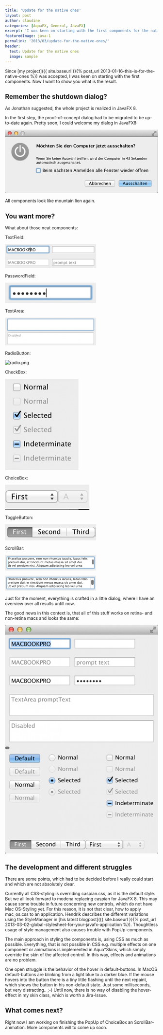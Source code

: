 ```yaml
---
title: 'Update for the native ones'
layout: post
author: claudine
categories: [AquaFX, General, JavaFX]
excerpt: 'I was keen on starting with the first components for the native Look and Feel for JavaFX. Now I want to show you what is the result.'
featuredImage: java-1
permalink: '2013/03/update-for-the-native-ones/'
header:
  text: Update for the native ones
  image: sample
---
```

Since [my project]({{ site.baseurl }}{% post_url 2013-01-16-this-is-for-the-native-ones %}) was accepted, I was keen on starting with the first components. Now I want to show you what is the result.

## Remember the shutdown dialog?

As Jonathan suggested, the whole project is realized in JavaFX 8.

In the first step, the proof-of-concept dialog had to be migrated to be up-to-date again. Pretty soon, I could welcome my dialog in JavaFX8:

![shutdown_fx81](/assets/posts/guigarage-legacy/shutdown_fx81.png)

All components look like mountain lion again.

## You want more?

What about those neat components:

TextField:

![textfield-300x79](/assets/posts/guigarage-legacy/textfield-300x79.png)

PasswordField:

![pw-300x67](/assets/posts/guigarage-legacy/pw-300x67.png)

TextArea:

![textarea-300x91](/assets/posts/guigarage-legacy/textarea-300x91.png)

RadioButton:

![radio.png](/assets/posts/guigarage-legacy/radio.png.png)

CheckBox:

![check-242x300](/assets/posts/guigarage-legacy/check-242x300.png)

ChoiceBox:

![choice](/assets/posts/guigarage-legacy/choice.png)

ToggleButton:

![toggle-300x53](/assets/posts/guigarage-legacy/toggle-300x53.png)

ScrollBar:

![scrollbar1-300x51](/assets/posts/guigarage-legacy/scrollbar1-300x51.png)

![scrollbar2-300x49](/assets/posts/guigarage-legacy/scrollbar2-300x49.png)

Just for the moment, everything is crafted in a little dialog, where I have an overview over all results untill now.

The good news in this context is, that all of this stuff works on retina- and non-retina macs and looks the same:

![demodialog1-687x1024](/assets/posts/guigarage-legacy/demodialog1-687x1024.png)

## The development and different struggles

There are some points, which had to be decided before I really could start and which are not absolutely clear.

Currently all CSS-styling is overriding caspian.css, as it is the default style. But we all look forward to modena replacing caspian for JavaFX 8. This may cause some trouble in future concerning new controls, which do not have Mac OS-Styling yet. For this reason, it is not that clear, how to apply mac_os.css to an application. Hendrik describes the different variations using the StyleManager in [his latest blogpost]({{ site.baseurl }}{% post_url 2013-03-02-global-stylesheet-for-your-javafx-application %}). Thoughtless usage of style management also causes trouble with PopUp-components.

The main approach in styling the components is, using CSS as much as possible. Everything, that is not possible in CSS e.g. multiple effects on one component or animations is implemented in Aqua*Skins, which simply override the skin of the affected control. In this way, effects and animations are no problem.

One open struggle is the behavior of the hover in default-buttons. In MacOS default-buttons are blinking from a light blue to a darker blue. If the mouse hovers into the button there is a tiny little flashing until the next repaint, which shows the button in his non-default state. Just some milliseconds, but very distracting.. ;-) Until now, there is no way of disabling the hover-effect in my skin class, which is worth a Jira-Issue.

## What comes next?

Right now I am working on finishing the PopUp of ChoiceBox an ScrollBar-animation. More components will to come up soon.
